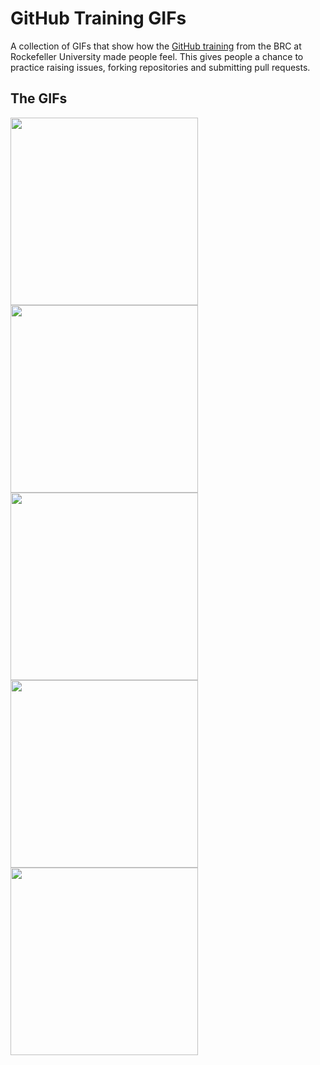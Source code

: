 # GitHub Training GIFs
A collection of GIFs that show how the [GitHub training](https://rockefelleruniversity.github.io/RU_reproducibleR/) from the BRC at Rockefeller University made people feel. This gives people a chance to practice raising issues, forking repositories and submitting pull requests.

## The GIFs
<img src="https://media.giphy.com/media/GIEXgLDfghUSQ/giphy.gif" width="300" /><img src="https://media.giphy.com/media/w8qewcZwdyE4xCQFL5/giphy.gif" width="300"/>
<img src="https://media.giphy.com/media/yQF1MwG7u9OvgVAjmr/giphy.gif" width="300" height="300" /> 
<img src="https://media.giphy.com/media/ChmEWOL7Vaz5u/giphy.gif" width="300" height="300" /> 
<img src="https://media.giphy.com/media/3orifhln1wZJ7lTbyw/giphy.gif" width="300" height="300" /> 

